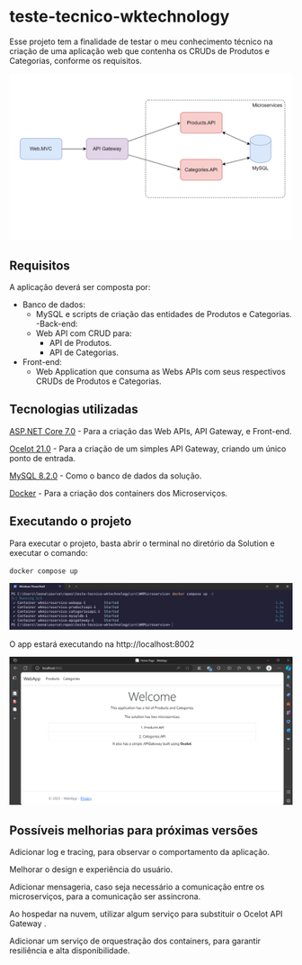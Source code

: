 # teste-tecnico-wktechnology
Esse projeto tem a finalidade de testar o meu conhecimento técnico na criação de uma aplicação web que contenha os CRUDs de Produtos e Categorias, conforme os requisitos.

![Arquitetura](/img/arquitetura.png)

## Requisitos
A aplicação deverá ser composta por:
- Banco de dados:
  - MySQL e scripts de criação das entidades de Produtos e Categorias.
-Back-end:
  - Web API com CRUD para:
    - API de Produtos.
    - API de Categorias.
- Front-end:
  - Web Application que consuma as Webs APIs com seus respectivos CRUDs de Produtos e Categorias.
 
## Tecnologias utilizadas
[ASP.NET Core 7.0](https://learn.microsoft.com/en-us/aspnet/core/release-notes/aspnetcore-7.0?view=aspnetcore-8.0) - Para a criação das Web APIs, API Gateway, e Front-end.


[Ocelot 21.0](https://github.com/ThreeMammals/Ocelot) - Para a criação de um simples API Gateway, criando um único ponto de entrada.


[MySQL 8.2.0](https://www.mysql.com/) - Como o banco de dados da solução.


[Docker](https://www.docker.com/) - Para a criação dos containers dos Microserviços.

## Executando o projeto
Para executar o projeto, basta abrir o terminal no diretório da Solution e executar o comando:

`docker compose up`

![dockercompose](/img/dockercompose-command-result.png)

O app estará executando na http://localhost:8002

![webapp](/img/webapprunning.png)

## Possíveis melhorias para próximas versões
Adicionar log e tracing, para observar o comportamento da aplicação.

Melhorar o design e experiência do usuário.

Adicionar mensageria, caso seja necessário a comunicação entre os microserviços, para a comunicação ser assincrona.

Ao hospedar na nuvem, utilizar algum serviço para substituir o Ocelot API Gateway .

Adicionar um serviço de orquestração dos containers, para garantir resiliência e alta disponibilidade.

